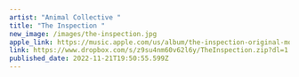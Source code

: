 ```yaml
---
artist: "Animal Collective "
title: "The Inspection "
new_image: /images/the-inspection.jpg
apple_link: https://music.apple.com/us/album/the-inspection-original-motion-picture-soundtrack/1652739721
link: https://www.dropbox.com/s/z9su4nm60v62l6y/TheInspection.zip?dl=1
published_date: 2022-11-21T19:50:55.599Z
---
```

